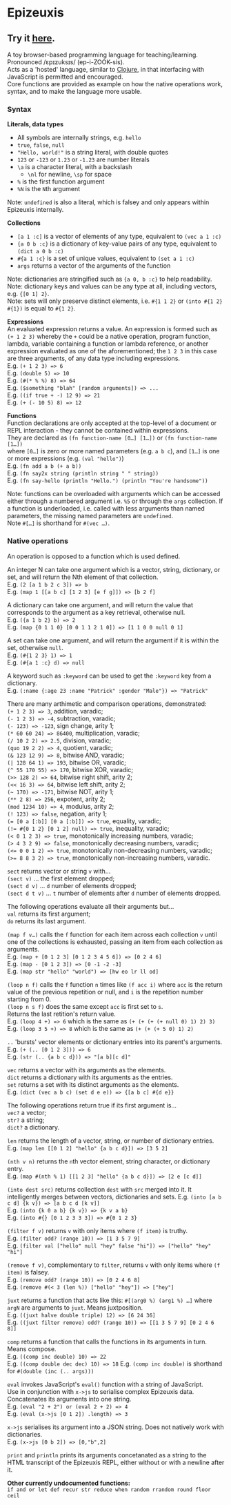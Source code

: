 # Epizeuxis

## Try it [here](https://phunanon.github.io/Epizeuxis).

A toy browser-based programming language for teaching/learning. Pronounced /ɛpɪzuksɪs/ (ep-i-ZOOK-sis).  
Acts as a 'hosted' language, similar to [Clojure](https://en.wikipedia.org/wiki/Clojure), in that interfacing with JavaScript is permitted and encouraged.  
Core functions are provided as example on how the native operations work, syntax, and to make the language more usable.

### Syntax

**Literals, data types**  
- All symbols are internally strings, e.g. `hello`
- `true`, `false`, `null`
- `"Hello, world!"` is a string literal, with double quotes
- `123` or `-123` or `1.23` or `-1.23` are number literals
- `\a` is a character literal, with a backslash
  - `\nl` for newline, `\sp` for space
- `%` is the first function argument
- `%N` is the `N`th argument

Note: `undefined` is also a literal, which is falsey and only appears within Epizeuxis internally.

**Collections**  
- `[a 1 :c]` is a vector of elements of any type, equivalent to `(vec a 1 :c)`
- `{a 0 b :c}` is a dictionary of key-value pairs of any type, equivalent to `(dict a 0 b :c)`
- `#{a 1 :c}` is a set of unique values, equivalent to `(set a 1 :c)`
- `args` returns a vector of the arguments of the function 

Note: dictionaries are stringified such as `{a 0, b :c}` to help readability.  
Note: dictionary keys and values can be any type at all, including vectors, e.g. `{[0 1] 2}`.  
Note: sets will only preserve distinct elements, i.e. `#{1 1 2}` or `(into #{1 2} #{1})` is equal to `#{1 2}`.

**Expressions**  
An evaluated expression returns a value. An expression is formed such as `(+ 1 2 3)` whereby the `+` could be a native operation, program function, lambda, variable containing a function or lambda reference, or another expression evaluated as one of the aforementioned; the `1 2 3` in this case are three arguments, of any data type including expressions.  
E.g. `(+ 1 2 3) => 6`  
E.g. `(double 5) => 10`  
E.g. `(#(* % %) 8) => 64`  
E.g. `($something "blah" [random arguments]) => ...`  
E.g. `((if true + -) 12 9) => 21`  
E.g. `(+ (- 10 5) 8) => 12`

**Functions**  
Function declarations are only accepted at the top-level of a document or REPL interaction - they cannot be contained within expressions.  
They are declared as `(fn function-name [0…] [1…])` or `(fn function-name [1…])`  
where `[0…]` is zero or more named parameters (e.g. `a b c`), and `[1…]` is one or more expressions (e.g. `(val "hello")`)  
E.g. `(fn add a b (+ a b))`  
E.g. `(fn say2x string (println string " " string))`  
E.g. `(fn say-hello (println "Hello.") (println "You're handsome"))`

Note: functions can be overloaded with arguments which can be accessed either through a numbered argument i.e. `%5` or through the `args` collection. If a function is underloaded, i.e. called with less arguments than named parameters, the missing named parameters are `undefined`.  
Note `#[…]` is shorthand for `#(vec …)`.

### Native operations

An operation is opposed to a function which is used defined.

An integer N can take one argument which is a vector, string, dictionary, or set, and will return the Nth element of that collection.  
E.g. `(2 [a 1 b 2 c 3]) => b`  
E.g. `(map 1 [[a b c] [1 2 3] [e f g]]) => [b 2 f]`

A dictionary can take one argument, and will return the value that corresponds to the argument as a key retrieval, otherwise null.  
E.g. `({a 1 b 2} b) => 2`  
E.g. `(map {0 1 1 0} [0 0 1 1 2 1 0]) => [1 1 0 0 null 0 1]`

A set can take one argument, and will return the argument if it is within the set, otherwise `null`.  
E.g. `(#{1 2 3} 1) => 1`  
E.g. `(#{a 1 :c} d) => null`

A keyword such as `:keyword` can be used to get the `:keyword` key from a dictionary.  
E.g. `(:name {:age 23 :name "Patrick" :gender "Male"}) => "Patrick"`

There are many arthimetic and comparison operations, demonstrated:  
`(+ 1 2 3) => 3`, addition, varadic;  
`(- 1 2 3) => -4`, subtraction, varadic;  
`(- 123) => -123`, sign change, arity 1;  
`(* 60 60 24) => 86400`, multiplication, varadic;  
`(/ 10 2 2) => 2.5`, division, varadic;  
`(quo 19 2 2) => 4`, quotient, varadic;  
`(& 123 12 9) => 8`, bitwise AND, varadic;  
`(| 128 64 1) => 193`, bitwise OR, varadic;  
`(^ 55 170 55) => 170`, bitwise XOR, varadic;  
`(>> 128 2) => 64`, bitwise right shift, arity 2;  
`(<< 16 3) => 64`, bitwise left shift, arity 2;  
`(~ 170) => -171`, bitwise NOT, arity 1;  
`(** 2 8) => 256`, expotent, arity 2;  
`(mod 1234 10) => 4`, modulus, arity 2;  
`(! 123) => false`, negation, arity 1;  
`(= [0 a [:b]] [0 a [:b]]) => true`, equality, varadic;  
`(!= #{0 1 2} [0 1 2] null) => true`, inequality, varadic;  
`(< 0 1 2 3) => true`, monotonically increasing numbers, varadic;  
`(> 4 3 2 9) => false`, monotonically decreasing numbers, varadic;  
`(<= 0 0 1 2) => true`, monotonically non-decreasing numbers, varadic;  
`(>= 8 8 3 2) => true`, monotonically non-increasing numbers, varadic.

`sect` returns vector or string `v` with…  
`(sect v)` … the first element dropped;  
`(sect d v)` … `d` number of elements dropped;  
`(sect d t v)` … `t` number of elements after `d` number of elements dropped.

The following operations evaluate all their arguments but…  
`val` returns its first argument;  
`do` returns its last argument.

`(map f v…)` calls the `f` function for each item across each collection `v` until one of the collections is exhausted, passing an item from each collection as arguments.  
E.g. `(map + [0 1 2 3] [0 1 2 3 4 5 6]) => [0 2 4 6]`  
E.g. `(map - [0 1 2 3]) => [0 -1 -2 -3]`  
E.g. `(map str "hello" "world") => [hw eo lr ll od]`

`(loop n f)` calls the `f` function `n` times like `(f acc i)` where `acc` is the return value of the previous repetition or null, and `i` is the repetition number starting from 0.  
`(loop n s f)` does the same except `acc` is first set to `s`.  
Returns the last retition's return value.  
E.g. `(loop 4 +) => 6` which is the same as `(+ (+ (+ (+ null 0) 1) 2) 3)`  
E.g. `(loop 3 5 +) => 8` which is the same as `(+ (+ (+ 5 0) 1) 2)`

`..` 'bursts' vector elements or dictionary entries into its parent's arguments.  
E.g. `(+ (.. [0 1 2 3])) => 6`  
E.g. `(str (.. {a b c d})) => "[a b][c d]"`

`vec` returns a vector with its arguments as the elements.  
`dict` returns a dictionary with its arguments as the entries.  
`set` returns a set with its distinct arguments as the elements.  
E.g. `(dict (vec a b c) (set d e e)) => {[a b c] #{d e}}`

The following operations return true if its first argument is…  
`vec?` a vector;  
`str?` a string;  
`dict?` a dictionary.

`len` returns the length of a vector, string, or number of dictionary entries.  
E.g. `(map len [[0 1 2] "hello" {a b c d}]) => [3 5 2]`

`(nth v n)` returns the `n`th vector element, string character, or dictionary entry.  
E.g. `(map #(nth % 1) [[1 2 3] "hello" {a b c d}]) => [2 e [c d]]`

`(into dest src)` returns collection `dest` with `src` merged into it. It intelligently merges between vectors, dictionaries and sets.
E.g. `(into [a b c d] {k v}) => [a b c d [k v]]`  
E.g. `(into {k 0 a b} {k v}) => {k v a b}`  
E.g. `(into #{} [0 1 2 3 3 3]) => #{0 1 2 3}`

`(filter f v)` returns `v` with only items where `(f item)` is truthy.  
E.g. `(filter odd? (range 10)) => [1 3 5 7 9]`  
E.g. `(filter val ["hello" null "hey" false "hi"]) => ["hello" "hey" "hi"]`

`(remove f v)`, complementary to `filter`, returns `v` with only items where `(f item)` is falsey.  
E.g. `(remove odd? (range 10)) => [0 2 4 6 8]`  
E.g. `(remove #(< 3 (len %)) ["hello" "hey"]) => ["hey"]`

`juxt` returns a function that acts like this: `#[(arg0 %) (arg1 %) …]` where `argN` are arguments to `juxt`. Means juxtposition.  
E.g. `((juxt halve double triple) 12) => [6 24 36]`  
E.g. `((juxt filter remove) odd? (range 10)) => [[1 3 5 7 9] [0 2 4 6 8]]`

`comp` returns a function that calls the functions in its arguments in turn. Means compose.  
E.g. `((comp inc double) 10) => 22`  
E.g. `((comp double dec dec) 10) => 18`
E.g. `(comp inc double)` is shorthand for `#(double (inc (.. args)))`

`eval` invokes JavaScript's `eval()` function with a string of JavaScript.  
Use in conjunction with `x->js` to serialise complex Epizeuxis data.  
Concatenates its arguments into one string.  
E.g. `(eval "2 + 2") or (eval 2 + 2) => 4`  
E.g. `(eval (x->js [0 1 2]) .length) => 3`

`x->js` serialises its argument into a JSON string. Does not natively work with dictionaries.  
E.g. `(x->js [0 b 2]) => [0,"b",2]`

`print` and `println` prints its arguments concetanated as a string to the HTML transcript of the Epizeuxis REPL, either without or with a newline after it.

**Other currently undocumented functions:**  
`if and or let def recur str reduce when random rrandom round floor ceil`